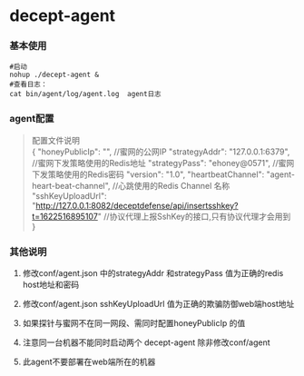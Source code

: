 # decept-agent

### 基本使用

    #启动
    nohup ./decept-agent &
    #查看日志：
    cat bin/agent/log/agent.log  agent日志


### agent配置

> 配置文件说明               
    {
      "honeyPublicIp": "",                    //蜜网的公网IP
      "strategyAddr": "127.0.0.1:6379",       //蜜网下发策略使用的Redis地址
      "strategyPass": "ehoney@0571",          //蜜网下发策略使用的Redis密码
      "version": "1.0",
      "heartbeatChannel": "agent-heart-beat-channel",  //心跳使用的Redis Channel 名称
      "sshKeyUploadUrl": "http://127.0.0.1:8082/deceptdefense/api/insertsshkey?t=1622516895107"   //协议代理上报SshKey的接口,只有协议代理才会用到
    }


### 其他说明

1. 修改conf/agent.json 中的strategyAddr 和strategyPass 值为正确的redis host地址和密码

2. 修改conf/agent.json sshKeyUploadUrl 值为正确的欺骗防御web端host地址

3. 如果探针与蜜网不在同一网段、需同时配置honeyPublicIp 的值

4. 注意同一台机器不能同时启动两个 decept-agent 除非修改conf/agent

5. 此agent不要部署在web端所在的机器

